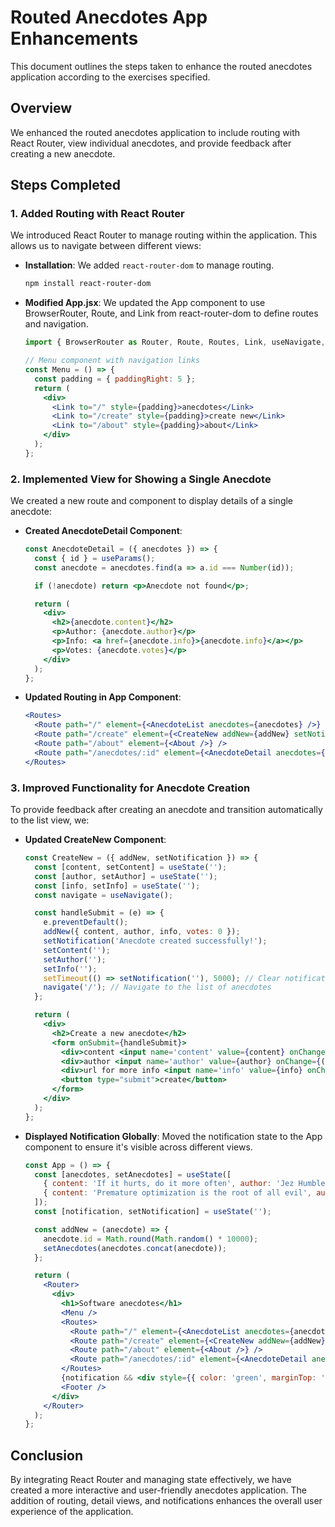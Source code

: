 
# Routed Anecdotes App Enhancements

This document outlines the steps taken to enhance the routed anecdotes application according to the exercises specified.

## Overview

We enhanced the routed anecdotes application to include routing with React Router, view individual anecdotes, and provide feedback after creating a new anecdote.

## Steps Completed

### 1. Added Routing with React Router

We introduced React Router to manage routing within the application. This allows us to navigate between different views:

- **Installation**: We added `react-router-dom` to manage routing.

  ```bash
  npm install react-router-dom
  ```

- **Modified App.jsx**: We updated the App component to use BrowserRouter, Route, and Link from react-router-dom to define routes and navigation.

  ```jsx
  import { BrowserRouter as Router, Route, Routes, Link, useNavigate, useParams } from 'react-router-dom';

  // Menu component with navigation links
  const Menu = () => {
    const padding = { paddingRight: 5 };
    return (
      <div>
        <Link to="/" style={padding}>anecdotes</Link>
        <Link to="/create" style={padding}>create new</Link>
        <Link to="/about" style={padding}>about</Link>
      </div>
    );
  };
  ```

### 2. Implemented View for Showing a Single Anecdote

We created a new route and component to display details of a single anecdote:

- **Created AnecdoteDetail Component**:

  ```jsx
  const AnecdoteDetail = ({ anecdotes }) => {
    const { id } = useParams();
    const anecdote = anecdotes.find(a => a.id === Number(id));

    if (!anecdote) return <p>Anecdote not found</p>;

    return (
      <div>
        <h2>{anecdote.content}</h2>
        <p>Author: {anecdote.author}</p>
        <p>Info: <a href={anecdote.info}>{anecdote.info}</a></p>
        <p>Votes: {anecdote.votes}</p>
      </div>
    );
  };
  ```

- **Updated Routing in App Component**:

  ```jsx
  <Routes>
    <Route path="/" element={<AnecdoteList anecdotes={anecdotes} />} />
    <Route path="/create" element={<CreateNew addNew={addNew} setNotification={setNotification} />} />
    <Route path="/about" element={<About />} />
    <Route path="/anecdotes/:id" element={<AnecdoteDetail anecdotes={anecdotes} />} />
  </Routes>
  ```

### 3. Improved Functionality for Anecdote Creation

To provide feedback after creating an anecdote and transition automatically to the list view, we:

- **Updated CreateNew Component**:

  ```jsx
  const CreateNew = ({ addNew, setNotification }) => {
    const [content, setContent] = useState('');
    const [author, setAuthor] = useState('');
    const [info, setInfo] = useState('');
    const navigate = useNavigate();

    const handleSubmit = (e) => {
      e.preventDefault();
      addNew({ content, author, info, votes: 0 });
      setNotification('Anecdote created successfully!');
      setContent('');
      setAuthor('');
      setInfo('');
      setTimeout(() => setNotification(''), 5000); // Clear notification after 5 seconds
      navigate('/'); // Navigate to the list of anecdotes
    };

    return (
      <div>
        <h2>Create a new anecdote</h2>
        <form onSubmit={handleSubmit}>
          <div>content <input name='content' value={content} onChange={(e) => setContent(e.target.value)} /></div>
          <div>author <input name='author' value={author} onChange={(e) => setAuthor(e.target.value)} /></div>
          <div>url for more info <input name='info' value={info} onChange={(e) => setInfo(e.target.value)} /></div>
          <button type="submit">create</button>
        </form>
      </div>
    );
  };
  ```

- **Displayed Notification Globally**: Moved the notification state to the App component to ensure it's visible across different views.

  ```jsx
  const App = () => {
    const [anecdotes, setAnecdotes] = useState([
      { content: 'If it hurts, do it more often', author: 'Jez Humble', info: 'https://martinfowler.com/bliki/FrequencyReducesDifficulty.html', votes: 0, id: 1 },
      { content: 'Premature optimization is the root of all evil', author: 'Donald Knuth', info: 'http://wiki.c2.com/?PrematureOptimization', votes: 0, id: 2 }
    ]);
    const [notification, setNotification] = useState('');

    const addNew = (anecdote) => {
      anecdote.id = Math.round(Math.random() * 10000);
      setAnecdotes(anecdotes.concat(anecdote));
    };

    return (
      <Router>
        <div>
          <h1>Software anecdotes</h1>
          <Menu />
          <Routes>
            <Route path="/" element={<AnecdoteList anecdotes={anecdotes} />} />
            <Route path="/create" element={<CreateNew addNew={addNew} setNotification={setNotification} />} />
            <Route path="/about" element={<About />} />
            <Route path="/anecdotes/:id" element={<AnecdoteDetail anecdotes={anecdotes} />} />
          </Routes>
          {notification && <div style={{ color: 'green', marginTop: '10px' }}>{notification}</div>}
          <Footer />
        </div>
      </Router>
    );
  };
  ```

## Conclusion

By integrating React Router and managing state effectively, we have created a more interactive and user-friendly anecdotes application. The addition of routing, detail views, and notifications enhances the overall user experience of the application.
